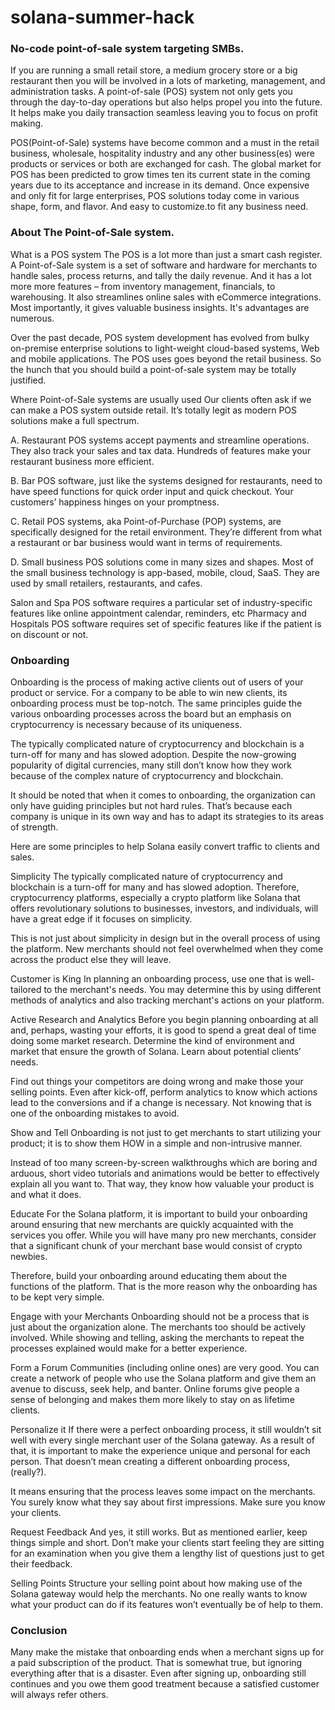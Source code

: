 # solana-summer-hack


### No-code point-of-sale system targeting SMBs.
If you are running a small retail store, a medium grocery store or a big restaurant then you will be involved in a lots of marketing, management, and administration tasks. A point-of-sale (POS) system not only gets you through the day-to-day operations but also helps propel you into the future. It helps make you daily transaction seamless leaving you to focus on profit making.

POS(Point-of-Sale) systems have become common and a must in the retail business, wholesale, hospitality industry and any other business(es) were products or services or both are exchanged for cash. The global market for POS has been predicted to grow times ten its current state in the coming years due to its acceptance and increase in its demand. Once expensive and only fit for large enterprises, POS solutions today come in various shape, form, and flavor. And easy to customize.to fit any business need.

### About The  Point-of-Sale system.
What is a POS system
The POS is a lot more than just a smart cash register. A Point-of-Sale system is a set of software and hardware for merchants to handle sales, process returns, and tally the daily revenue. And it has a lot more more features – from inventory management, financials, to warehousing. It also streamlines online sales with eCommerce integrations. Most importantly, it gives valuable business insights. It's advantages are numerous.

Over the past decade, POS system development has evolved from bulky on-premise enterprise solutions to light-weight cloud-based systems, Web and mobile applications. The POS uses goes beyond the retail business. So the hunch that you should build a point-of-sale system may be totally justified.

Where Point-of-Sale systems are usually used
Our clients often ask if we can make a POS system outside retail. It’s totally legit as modern POS solutions make a full spectrum.

A. Restaurant POS systems accept payments and streamline operations. They also track your sales and tax data. Hundreds of features make your restaurant business more efficient.

B. Bar POS software, just like the systems designed for restaurants, need to have speed functions for quick order input and quick checkout. Your customers’ happiness hinges on your promptness.

C. Retail POS systems, aka Point-of-Purchase (POP) systems, are specifically designed for the retail environment. They’re different from what a restaurant or bar business would want in terms of requirements.

D. Small business POS solutions come in many sizes and shapes. Most of the small business technology is app-based, mobile, cloud, SaaS. They are used by small retailers, restaurants, and cafes.

 Salon and Spa POS software requires a particular set of industry-specific features like online appointment calendar, reminders, etc
Pharmacy and Hospitals POS software requires set of specific features like if the patient is on discount or not.

### Onboarding
Onboarding is the process of making active clients out of users of your product or service. For a company to be able to win new clients, its onboarding process must be top-notch. The same principles guide the various onboarding processes across the board but an emphasis on cryptocurrency is necessary because of its uniqueness.

The typically complicated nature of cryptocurrency and blockchain is a turn-off for many and has slowed adoption. Despite the now-growing popularity of digital currencies, many still don’t know how they work because of the complex nature of cryptocurrency and blockchain.

It should be noted that when it comes to onboarding, the organization can only have guiding principles but not hard rules. That’s because each company is unique in its own way and has to adapt its strategies to its areas of strength.

Here are some principles to help Solana easily convert traffic to clients and sales.

Simplicity
The typically complicated nature of cryptocurrency and blockchain is a turn-off for many and has slowed adoption. Therefore, cryptocurrency platforms, especially a crypto platform like Solana that offers revolutionary solutions to businesses, investors, and individuals, will have a great edge if it focuses on simplicity.

This is not just about simplicity in design but in the overall process of using the platform. New merchants should not feel overwhelmed when they come across the product else they will leave.

Customer is King
In planning an onboarding process, use one that is well-tailored to the merchant's needs. You may determine this by using different methods of analytics and also tracking merchant's actions on your platform.

Active Research and Analytics
Before you begin planning onboarding at all and, perhaps, wasting your efforts, it is good to spend a great deal of time doing some market research. Determine the kind of environment and market that ensure the growth of Solana. Learn about potential clients’ needs.

Find out things your competitors are doing wrong and make those your selling points. Even after kick-off, perform analytics to know which actions lead to the conversions and if a change is necessary. Not knowing that is one of the onboarding mistakes to avoid.

Show and Tell
Onboarding is not just to get merchants to start utilizing your product; it is to show them HOW in a simple and non-intrusive manner.

Instead of too many screen-by-screen walkthroughs which are boring and arduous, short video tutorials and animations would be better to effectively explain all you want to. That way, they know how valuable your product is and what it does.

Educate
For the Solana platform, it is important to build your onboarding around ensuring that new merchants are quickly acquainted with the services you offer. While you will have many pro new merchants, consider that a significant chunk of your merchant base would consist of crypto newbies.

Therefore, build your onboarding around educating them about the functions of the platform. That is the more reason why the onboarding has to be kept very simple.

Engage with your Merchants
Onboarding should not be a process that is just about the organization alone. The merchants too should be actively involved. While showing and telling, asking the merchants to repeat the processes explained would make for a better experience.

Form a Forum
Communities (including online ones) are very good. You can create a network of people who use the Solana platform and give them an avenue to discuss, seek help, and banter. Online forums give people a sense of belonging and makes them more likely to stay on as lifetime clients.

Personalize it
If there were a perfect onboarding process, it still wouldn’t sit well with every single merchant user of the Solana gateway. As a result of that, it is important to make the experience unique and personal for each person. That doesn’t mean creating a different onboarding process, (really?).

It means ensuring that the process leaves some impact on the merchants. You surely know what they say about first impressions. Make sure you know your clients.

Request Feedback
And yes, it still works. But as mentioned earlier, keep things simple and short. Don’t make your clients start feeling they are sitting for an examination when you give them a lengthy list of questions just to get their feedback.

Selling Points
Structure your selling point about how making use of the Solana gateway would help the merchants. No one really wants to know what your product can do if its features won’t eventually be of help to them.

### Conclusion
Many make the mistake that onboarding ends when a merchant signs up for a paid subscription of the product. That is somewhat true, but ignoring everything after that is a disaster. Even after signing up, onboarding still continues and you owe them good treatment because a satisfied customer will always refer others. 

